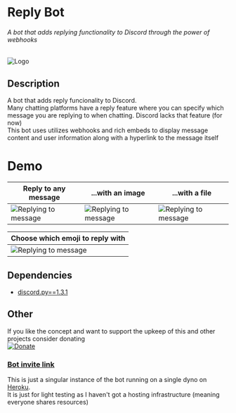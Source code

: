 # Reply Bot
###### A bot that adds replying functionality to Discord through the power of webhooks

![Logo](https://i.imgur.com/CuZKP68.png)

## Description

A bot that adds reply funcionality to Discord.  
Many chatting platforms have a reply feature where you can specify which message you are replying to when chatting.
Discord lacks that feature (for now)  
This bot uses utilizes webhooks and rich embeds to display message content and user information along with a hyperlink to the message itself

# Demo

| Reply to any message|...with an image|...with a file|
|-------------|------------|-------------|
|![Replying to message](https://i.imgur.com/WLnGMF4.gif)| ![Replying to message](https://i.imgur.com/7a4aT08.gif) |![Replying to message](https://i.imgur.com/KSdAWf2.gif)|

|Choose which emoji to reply with|
|-------------------------------|
|![Replying to message](https://i.imgur.com/iouSZiL.gif)|


## Dependencies

- [discord.py==1.3.1](https://pypi.org/project/discord.py/)


## Other  
If you like the concept and want to support the upkeep of this and other projects consider donating  
[![Donate](https://i.imgur.com/MJvspK0.png)](https://www.paypal.com/cgi-bin/webscr?cmd=_s-xclick&hosted_button_id=MQB3UM74ABLP6&source=url)


### [Bot invite link](https://discordapp.com/oauth2/authorize?&client_id=497788291236495361&scope=bot&permissions=519232)
This is just a singular instance of the bot running on a single dyno on [Heroku](https://heroku.com/).  
It is just for light testing as I haven't got a hosting infrastructure (meaning everyone shares resources)  


